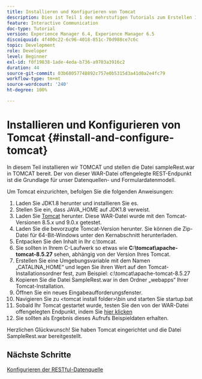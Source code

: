 ```yaml
---
title: Installieren und Konfigurieren von Tomcat
description: Dies ist Teil 1 des mehrstufigen Tutorials zum Erstellen Ihres ersten interaktiven Kommunikationsdokuments. In diesem Teil installieren wir TOMCAT und stellen die Datei sampleRest.war in TOMCAT bereit.
feature: Interactive Communication
doc-type: Tutorial
version: Experience Manager 6.4, Experience Manager 6.5
discoiquuid: 4f400c22-6c96-4018-851c-70d988ce7c6c
topic: Development
role: Developer
level: Beginner
exl-id: f0f19838-1ade-4eda-b736-a9703a3916c2
duration: 44
source-git-commit: 03b68057748892c757e0b5315d3a41d0a2e4fc79
workflow-type: tm+mt
source-wordcount: '240'
ht-degree: 100%

---
```


# Installieren und Konfigurieren von Tomcat {#install-and-configure-tomcat}

In diesem Teil installieren wir TOMCAT und stellen die Datei sampleRest.war in TOMCAT bereit. Der von dieser WAR-Datei offengelegte REST-Endpunkt ist die Grundlage für unser Datenquellen- und Formulardatenmodell.

Um Tomcat einzurichten, befolgen Sie die folgenden Anweisungen:

1. Laden Sie JDK1.8 herunter und installieren Sie es.
2. Stellen Sie ein, dass JAVA_HOME auf JDK1.8 verweist.
3. Laden Sie [Tomcat](https://tomcat.apache.org/) herunter. Diese WAR-Datei wurde mit den Tomcat-Versionen 8.5.x und 9.0.x getestet.
4. Laden Sie die bevorzugte Tomcat-Version herunter. Sie können die Zip-Datei für 64-Bit-Windows unter den Kernabschnitt herunterladen.
5. Entpacken Sie den Inhalt in Ihr c:\tomcat.
6. Sie sollten in Ihrem C-Laufwerk so etwas wie **C:\tomcat\apache-tomcat-8.5.27** sehen, abhängig von der Version Ihres Tomcat.
7. Erstellen Sie eine Umgebungsvariable mit dem Namen „CATALINA_HOME“ und legen Sie ihren Wert auf den Tomcat-Installationsordner fest, zum Beispiel: c:\tomcat\apache-tomcat-8.5.27
8. Kopieren Sie die Datei SampleRest.war in den Ordner „webapps“ Ihrer Tomcat-Installation.
9. Öffnen Sie ein neues Eingabeaufforderungsfenster.
10. Navigieren Sie zu &lt;tomcat install folder>\bin und starten Sie startup.bat
11. Sobald Ihr Tomcat gestartet wurde, testen Sie den von der WAR-Datei offengelegten Endpunkt, indem Sie [hier klicken](http://localhost:8080/SampleRest/webapi/getStatement/9586)
12. Sie sollten als Ergebnis dieses Aufrufs Beispieldaten erhalten.

Herzlichen Glückwunsch! Sie haben Tomcat eingerichtet und die Datei SampleRest.war bereitgestellt.

## Nächste Schritte

[Konfigurieren der RESTful-Datenquelle](./parttwo.md)

